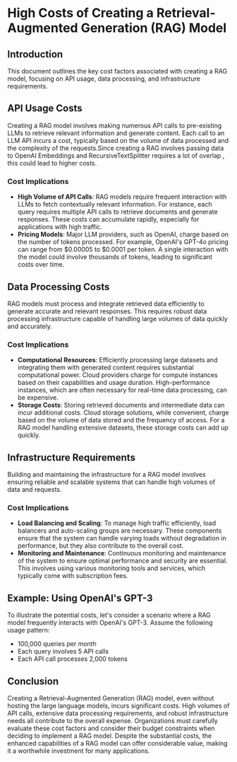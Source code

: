 # High Costs of Creating a Retrieval-Augmented Generation (RAG) Model

## Introduction
This document outlines the key cost factors associated with creating a RAG model, focusing on API usage, data processing, and infrastructure requirements.

## API Usage Costs
Creating a RAG model involves making numerous API calls to pre-existing LLMs to retrieve relevant information and generate content. Each call to an LLM API incurs a cost, typically based on the volume of data processed and the complexity of the requests.Since creating a RAG involves passing data to OpenAI Embeddings and RecursiveTextSplitter requires a lot of overlap , this could lead to higher costs.  

### Cost Implications
- **High Volume of API Calls**: RAG models require frequent interaction with LLMs to fetch contextually relevant information. For instance, each query requires multiple API calls to retrieve documents and generate responses. These costs can accumulate rapidly, especially for applications with high traffic.
- **Pricing Models**: Major LLM providers, such as OpenAI, charge based on the number of tokens processed. For example, OpenAI's GPT-4o pricing can range from $0.00005 to $0.0001 per token. A single interaction with the model could involve thousands of tokens, leading to significant costs over time.

## Data Processing Costs
RAG models must process and integrate retrieved data efficiently to generate accurate and relevant responses. This requires robust data processing infrastructure capable of handling large volumes of data quickly and accurately.

### Cost Implications
- **Computational Resources**: Efficiently processing large datasets and integrating them with generated content requires substantial computational power. Cloud providers charge for compute instances based on their capabilities and usage duration. High-performance instances, which are often necessary for real-time data processing, can be expensive.
- **Storage Costs**: Storing retrieved documents and intermediate data can incur additional costs. Cloud storage solutions, while convenient, charge based on the volume of data stored and the frequency of access. For a RAG model handling extensive datasets, these storage costs can add up quickly.

## Infrastructure Requirements
Building and maintaining the infrastructure for a RAG model involves ensuring reliable and scalable systems that can handle high volumes of data and requests.

### Cost Implications
- **Load Balancing and Scaling**: To manage high traffic efficiently, load balancers and auto-scaling groups are necessary. These components ensure that the system can handle varying loads without degradation in performance, but they also contribute to the overall cost.
- **Monitoring and Maintenance**: Continuous monitoring and maintenance of the system to ensure optimal performance and security are essential. This involves using various monitoring tools and services, which typically come with subscription fees.

## Example: Using OpenAI's GPT-3
To illustrate the potential costs, let's consider a scenario where a RAG model frequently interacts with OpenAI's GPT-3. Assume the following usage pattern:
- 100,000 queries per month
- Each query involves 5 API calls
- Each API call processes 2,000 tokens

## Conclusion
Creating a Retrieval-Augmented Generation (RAG) model, even without hosting the large language models, incurs significant costs. High volumes of API calls, extensive data processing requirements, and robust infrastructure needs all contribute to the overall expense. Organizations must carefully evaluate these cost factors and consider their budget constraints when deciding to implement a RAG model. Despite the substantial costs, the enhanced capabilities of a RAG model can offer considerable value, making it a worthwhile investment for many applications.